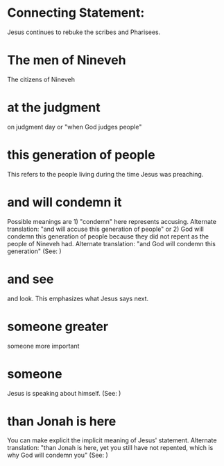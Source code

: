 
# Connecting Statement:
Jesus continues to rebuke the scribes and Pharisees.

# The men of Nineveh
The citizens of Nineveh

# at the judgment
on judgment day or "when God judges people"

# this generation of people
This refers to the people living during the time Jesus was preaching.

# and will condemn it
Possible meanings are 1) "condemn" here represents accusing. Alternate translation: "and will accuse this generation of people" or 2) God will condemn this generation of people because they did not repent as the people of Nineveh had. Alternate translation: "and God will condemn this generation" (See: )

# and see
and look. This emphasizes what Jesus says next.

# someone greater
someone more important

# someone
Jesus is speaking about himself. (See: )

# than Jonah is here
You can make explicit the implicit meaning of Jesus' statement. Alternate translation: "than Jonah is here, yet you still have not repented, which is why God will condemn you" (See: )